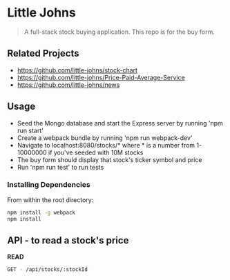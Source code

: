 # Little Johns

> A full-stack stock buying application. This repo is for the buy form.

## Related Projects

  - https://github.com/little-johns/stock-chart
  - https://github.com/little-johns/Price-Paid-Average-Service
  - https://github.com/little-johns/news

## Usage

- Seed the Mongo database and start the Express server by running 'npm run start'
- Create a webpack bundle by running 'npm run webpack-dev'
- Navigate to localhost:8080/stocks/* where * is a number from 1-10000000 if you've seeded with 10M stocks
- The buy form should display that stock's ticker symbol and price
- Run 'npm run test' to run tests

### Installing Dependencies

From within the root directory:

```sh
npm install -g webpack
npm install
```

## API - to read a stock's price

**READ**

```sh
GET - /api/stocks/:stockId
```
